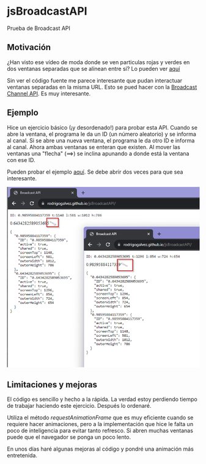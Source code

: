 # jsBroadcastAPI

Prueba de Broadcast API

## Motivación

¿Han visto ese vídeo de moda donde se ven particulas rojas y verdes en dos ventanas separadas que se alínean entre sí? Lo pueden ver [aquí](https://twitter.com/_nonfigurativ_/status/1727322594570027343)

Sin ver el código fuente me parece interesante que pudan interactuar ventanas separadas en la misma URL. Esto se pued hacer con la [Broadcast Channel API](https://developer.mozilla.org/en-US/docs/Web/API/Broadcast_Channel_API). Es muy interesante.

## Ejemplo

Hice un ejercicio básico (¡y desordenado!) para probar esta API. Cuando se abre la ventana, el programa le da un ID (un número aleatorio) y se informa al canal. Si se abre una nueva ventana, el programa le da otro ID e informa al canal. Ahora  ambas ventanas se enteran que existen. Al mover las ventanas una "flecha" (==>) se inclina apunando a donde está la ventana con ese ID.

Pueden probar el ejemplo [aquí](https://rodrigogalvez.github.io/jsBroadcastAPI/). Se debe abrir dos veces para que sea interesante.

![Captura ejemplo](/BroadcastAPI.png)

## Limitaciones y mejoras

El código es sencillo y hecho a la rápida. La verdad estoy perdiendo tiempo de trabajar haciendo este ejercicio. Después lo ordenaré.

Utiliza el método *requestAnimationFrame* que es muy eficiente cuando se requiere hacer animaciones, pero a la implementación que hice le falta un poco de inteligencia para evitar tanto refresco. Si abren muchas ventanas puede que el navegador se ponga un poco lento.

En unos días haré algunas mejoras al código y pondré una animación más entretenida.
